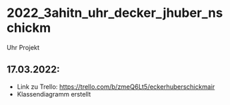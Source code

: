 # 2022_3ahitn_uhr_decker_jhuber_nschickm
Uhr Projekt

## 17.03.2022:  
* Link zu Trello:
https://trello.com/b/zmeQ6Lt5/eckerhuberschickmair
* Klassendiagramm erstellt
